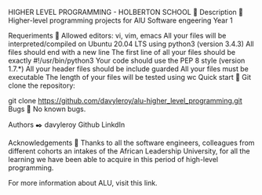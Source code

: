 HIGHER LEVEL PROGRAMMING - HOLBERTON SCHOOL 🤖
Description 💬
Higher-level programming projects for AlU Software engeering  Year 1

Requeriments 📑
Allowed editors: vi, vim, emacs
All your files will be interpreted/compiled on Ubuntu 20.04 LTS using python3 (version 3.4.3)
All files should end with a new line
The first line of all your files should be exactly #!/usr/bin/python3
Your code should use the PEP 8 style (version 1.7.*)
All your header files should be include guarded
All your files must be executable
The length of your files will be tested using wc
Quick start 🏃
Git clone the repository:

git clone https://github.com/davyleroy/alu-higher_level_programming.git
Bugs 📢
No known bugs.

Authors ✒️
davyleroy Github LinkdIn

Acknowledgements 🙏
Thanks to all the software engineers, colleagues from different cohorts an intakes of the African Leadership University, for all the learning we have been able to acquire in this period of high-level programming.

For more information about ALU, visit this link.
